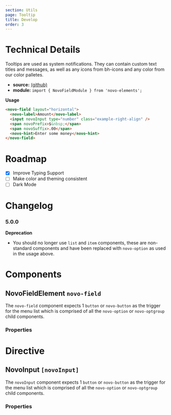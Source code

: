 ```yaml
---
section: Utils
page: Tooltip
title: Develop
order: 3
---
```


# Technical Details

Tooltips are used as system notifications. They can contain custom text titles and messages, as well as any icons from bh\-icons and any color from our color palletes.

- **source:** [(github)](https://github.com/bullhorn/novo-elements/blob/master/projects/novo-elements/src/elements/tooltips)
- **module:** `import { NovoFieldModule } from 'novo-elements';`

**Usage**

```html
<novo-field layout="horizontal">
  <novo-label>Amount</novo-label>
  <input novoInput type="number" class="example-right-align" />
  <span novoPrefix>$&nbsp;</span>
  <span novoSuffix>.00</span>
  <novo-hint>Enter some money</novo-hint>
</novo-field>
```

# Roadmap

- [x] Improve Typing Support
- [ ] Make color and theming consistent
- [ ] Dark Mode

# Changelog

### 5.0.0

**Deprecation**

- You should no longer use `list` and `item` components, these are non-standard components and have been replaced with `novo-option` as used in the usage above.

# Components

## NovoFieldElement `novo-field`

The `novo-field` component expects 1 `button` or `novo-button` as the trigger for the menu list which is comprised of all the `novo-option` or `novo-optgroup` child components.

### Properties

<props-table component="NovoFieldElement"></props-table>

# Directive

## NovoInput `[novoInput]`

The `novoInput` component expects 1 `button` or `novo-button` as the trigger for the menu list which is comprised of all the `novo-option` or `novo-optgroup` child components.

### Properties

<props-table component="NovoInput"></props-table>
